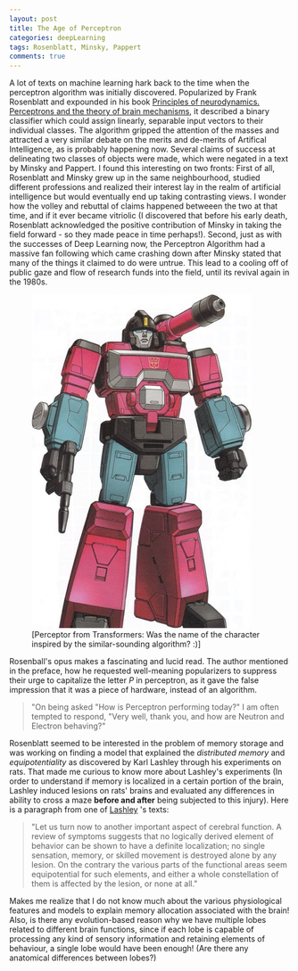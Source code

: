 ```yaml
---
layout: post
title: The Age of Perceptron
categories: deepLearning
tags: Rosenblatt, Minsky, Pappert
comments: true
---
```


A lot of texts on machine learning hark back to the time when the perceptron algorithm was initially discovered. Popularized by Frank Rosenblatt and expounded in his book [Principles of neurodynamics. Perceptrons and the theory of brain mechanisms](https://scholar.google.com/scholar_lookup?title=Principles%20of%20neurodynamics%3A%20Perceptions%20and%20the%20theory%20of%20brain%20mechanism&author=F.%20Rosenblatt&publication_year=1961), it described a binary classifier which could assign linearly, separable input vectors to their individual classes. The algorithm gripped the attention of the masses and attracted a very similar debate on the merits and de-merits of Artifical Intelligence, as is probably happening now. Several claims of success at delineating two classes of objects were made, which were negated in a text by Minsky and Pappert. I found this interesting on two fronts: First of all, Rosenblatt and Minsky grew up in the same neighbourhood, studied different professions and realized their interest lay in the realm of artificial intelligence but would eventually end up taking contrasting views. I wonder how the volley and rebuttal of claims happened betweeen the two at that time, and if it ever became vitriolic (I discovered that before his early death, Rosenblatt acknowledged the positive contribution of Minsky in taking the field forward - so they made peace in time perhaps!). Second, just as with the successes of Deep Learning now, the Perceptron Algorithm had a massive fan following which came crashing down after Minsky stated that many of the things it claimed to do were untrue. This lead to a cooling off of public gaze and flow of research funds into the field, until its revival again in the 1980s.

<p><figure><a href="http://tfwiki.net/wiki/Perceptor_(G1)"><img src="/images/2017-12-23/perceptor.jpg" alt=""/></a><figcaption>
   [Perceptor from Transformers: Was the name of the character inspired by the similar-sounding algorithm? :)]</figcaption></figure></p>

Rosenball's opus makes a fascinating and lucid read. The author mentioned in the preface, how he requested well-meaning popularizers to suppress their urge to capitalize the letter *P* in perceptron, as it gave the false impression that it was a piece of hardware, instead of an algorithm. 

>"On being asked "How is Perceptron performing today?" I am often tempted to respond, "Very well, thank you, and how are Neutron and Electron behaving?"
 
Rosenblatt seemed to be interested in the problem of memory storage and was working on finding a model that explained the *distributed memory* and *equipotentiality* as discovered by Karl Lashley through his experiments on rats. That made me curious to know more about Lashley's experiments (In order to understand if memory is localized in a certain portion of the brain, Lashley induced lesions on rats' brains and evaluated any differences in ability to cross a maze **before and after** being subjected to this injury). Here is a paragraph from one of [Lashley](http://psychclassics.yorku.ca/Lashley/neural.htm) 's texts:

>"Let us turn now to another important aspect of cerebral function. A review of symptoms suggests that no logically derived element of behavior can be shown to have a definite localization; no single sensation, memory, or skilled movement is destroyed alone by any lesion. On the contrary the various parts of the functional areas seem equipotential for such elements, and either a whole constellation of them is affected by the lesion, or none at all."

Makes me realize that I do not know much about the various physiological features and models to explain memory allocation associated with the brain! Also, is there any evolution-based reason why we have multiple lobes related to different brain functions, since if each lobe is capable of processing any kind of sensory information and retaining elements of behaviour, a single lobe would have been enough! (Are there any anatomical differences between lobes?)   



